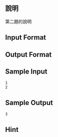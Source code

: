 ## 說明 ##

第二題的說明 <br>

## Input Format ##



## Output Format ##



## Sample Input ##
```
1
2

```

## Sample Output ##
```
3
```

## Hint ##



